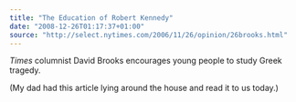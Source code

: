 ```yaml
---
title: "The Education of Robert Kennedy"
date: "2008-12-26T01:17:37+01:00"
source: "http://select.nytimes.com/2006/11/26/opinion/26brooks.html"
---
```


<cite>Times</cite> columnist David Brooks encourages young people to study Greek tragedy.

(My dad had this article lying around the house and read it to us today.)
